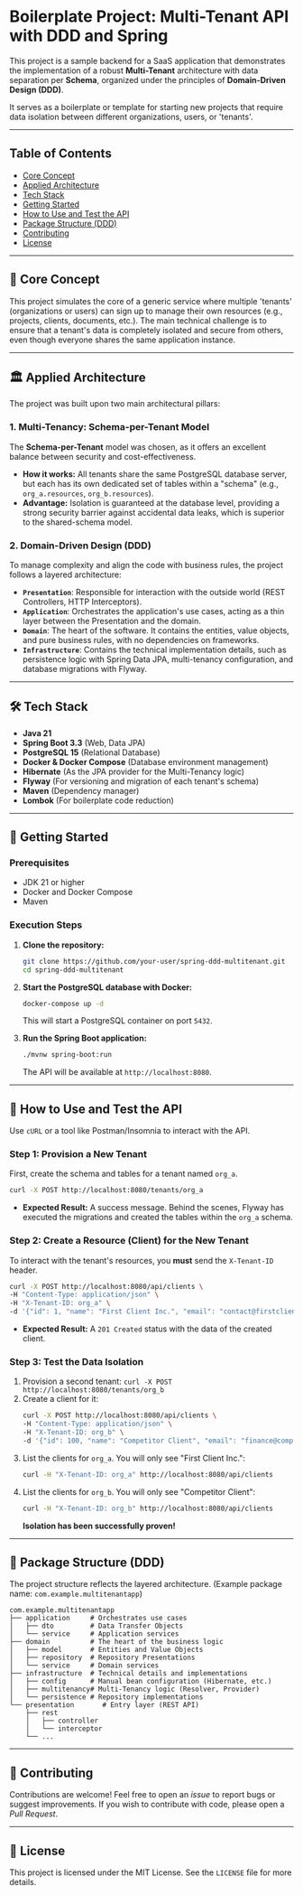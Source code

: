 # Boilerplate Project: Multi-Tenant API with DDD and Spring

This project is a sample backend for a SaaS application that demonstrates the implementation of a robust **Multi-Tenant** architecture with data separation per **Schema**, organized under the principles of **Domain-Driven Design (DDD)**.

It serves as a boilerplate or template for starting new projects that require data isolation between different organizations, users, or 'tenants'.

-----

## Table of Contents

* [Core Concept](https://www.google.com/search?q=%23-core-concept)
* [Applied Architecture](https://www.google.com/search?q=%23-applied-architecture)
* [Tech Stack](https://www.google.com/search?q=%23-tech-stack)
* [Getting Started](https://www.google.com/search?q=%23-getting-started)
* [How to Use and Test the API](https://www.google.com/search?q=%23-how-to-use-and-test-the-api)
* [Package Structure (DDD)](https://www.google.com/search?q=%23-package-structure-ddd)
* [Contributing](https://www.google.com/search?q=%23-contributing)
* [License](https://www.google.com/search?q=%23-license)

-----

## 🎯 Core Concept

This project simulates the core of a generic service where multiple 'tenants' (organizations or users) can sign up to manage their own resources (e.g., projects, clients, documents, etc.). The main technical challenge is to ensure that a tenant's data is completely isolated and secure from others, even though everyone shares the same application instance.

-----

## 🏛️ Applied Architecture

The project was built upon two main architectural pillars:

### 1\. Multi-Tenancy: Schema-per-Tenant Model

The **Schema-per-Tenant** model was chosen, as it offers an excellent balance between security and cost-effectiveness.

* **How it works:** All tenants share the same PostgreSQL database server, but each has its own dedicated set of tables within a "schema" (e.g., `org_a.resources`, `org_b.resources`).
* **Advantage:** Isolation is guaranteed at the database level, providing a strong security barrier against accidental data leaks, which is superior to the shared-schema model.

### 2\. Domain-Driven Design (DDD)

To manage complexity and align the code with business rules, the project follows a layered architecture:

* **`Presentation`**: Responsible for interaction with the outside world (REST Controllers, HTTP Interceptors).
* **`Application`**: Orchestrates the application's use cases, acting as a thin layer between the Presentation and the domain.
* **`Domain`**: The heart of the software. It contains the entities, value objects, and pure business rules, with no dependencies on frameworks.
* **`Infrastructure`**: Contains the technical implementation details, such as persistence logic with Spring Data JPA, multi-tenancy configuration, and database migrations with Flyway.

-----

## 🛠️ Tech Stack

* **Java 21**
* **Spring Boot 3.3** (Web, Data JPA)
* **PostgreSQL 15** (Relational Database)
* **Docker & Docker Compose** (Database environment management)
* **Hibernate** (As the JPA provider for the Multi-Tenancy logic)
* **Flyway** (For versioning and migration of each tenant's schema)
* **Maven** (Dependency manager)
* **Lombok** (For boilerplate code reduction)

-----

## 🚀 Getting Started

### Prerequisites

* JDK 21 or higher
* Docker and Docker Compose
* Maven

### Execution Steps

1.  **Clone the repository:**

    ```bash
    git clone https://github.com/your-user/spring-ddd-multitenant.git
    cd spring-ddd-multitenant
    ```

2.  **Start the PostgreSQL database with Docker:**

    ```bash
    docker-compose up -d
    ```

    This will start a PostgreSQL container on port `5432`.

3.  **Run the Spring Boot application:**

    ```bash
    ./mvnw spring-boot:run
    ```

    The API will be available at `http://localhost:8080`.

-----

## 🔬 How to Use and Test the API

Use `cURL` or a tool like Postman/Insomnia to interact with the API.

### Step 1: Provision a New Tenant

First, create the schema and tables for a tenant named `org_a`.

```bash
curl -X POST http://localhost:8080/tenants/org_a
```

* **Expected Result:** A success message. Behind the scenes, Flyway has executed the migrations and created the tables within the `org_a` schema.

### Step 2: Create a Resource (Client) for the New Tenant

To interact with the tenant's resources, you **must** send the `X-Tenant-ID` header.

```bash
curl -X POST http://localhost:8080/api/clients \
-H "Content-Type: application/json" \
-H "X-Tenant-ID: org_a" \
-d '{"id": 1, "name": "First Client Inc.", "email": "contact@firstclient.com"}'
```

* **Expected Result:** A `201 Created` status with the data of the created client.

### Step 3: Test the Data Isolation

1.  Provision a second tenant: `curl -X POST http://localhost:8080/tenants/org_b`
2.  Create a client for it:
    ```bash
    curl -X POST http://localhost:8080/api/clients \
    -H "Content-Type: application/json" \
    -H "X-Tenant-ID: org_b" \
    -d '{"id": 100, "name": "Competitor Client", "email": "finance@competitor.com"}'
    ```
3.  List the clients for `org_a`. You will only see "First Client Inc.":
    ```bash
    curl -H "X-Tenant-ID: org_a" http://localhost:8080/api/clients
    ```
4.  List the clients for `org_b`. You will only see "Competitor Client":
    ```bash
    curl -H "X-Tenant-ID: org_b" http://localhost:8080/api/clients
    ```
    **Isolation has been successfully proven\!**

-----

## 📂 Package Structure (DDD)

The project structure reflects the layered architecture. (Example package name: `com.example.multitenantapp`)

```
com.example.multitenantapp
├── application     # Orchestrates use cases
│   ├── dto         # Data Transfer Objects
│   └── service     # Application services
├── domain          # The heart of the business logic
│   ├── model       # Entities and Value Objects
│   ├── repository  # Repository Presentations
│   └── service     # Domain services
├── infrastructure  # Technical details and implementations
│   ├── config      # Manual bean configuration (Hibernate, etc.)
│   ├── multitenancy# Multi-Tenancy logic (Resolver, Provider)
│   └── persistence # Repository implementations
└── presentation       # Entry layer (REST API)
    ├── rest
    │   ├── controller
    │   └── interceptor
    └── ...
```

-----

## 🤝 Contributing

Contributions are welcome\! Feel free to open an *issue* to report bugs or suggest improvements. If you wish to contribute with code, please open a *Pull Request*.

-----

## 📄 License

This project is licensed under the MIT License. See the `LICENSE` file for more details.